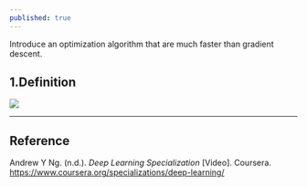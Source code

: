 ```yaml
---
published: true
---
```

Introduce an optimization algorithm that are much faster than gradient descent.

## 1.Definition


![]({{site.baseurl}}/images/minibatch_1.PNG)


----
## Reference
Andrew Y Ng. (n.d.). _Deep Learning Specialization_ [Video]. Coursera.  
<https://www.coursera.org/specializations/deep-learning/>

